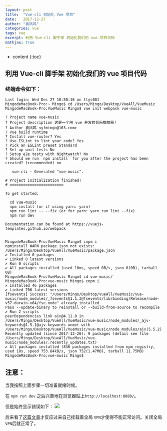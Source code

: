 ```yaml
---
layout: post
title:  "Vue-cli 初始化 Vue 项目"
date:   2017-12-27
author: "袁凤鸣"
categories: vue
tags: vue
excerpt: 利用 Vue-cli 脚手架 初始化我们的 vue 项目代码
mathjax: true
---
```

* content
{:toc}

## 利用 Vue-cli 脚手架 初始化我们的 vue 项目代码

### 终端命令如下：

    Last login: Wed Dec 27 10:50:16 on ttys001
    MingodeMacBook-Pro:~ Mingo$ cd /Users/Mingo/Desktop/VueAll/VueMusic 
    MingodeMacBook-Pro:VueMusic Mingo$ vue init webpack vue-music
    
    ? Project name vue-music
    ? Project description 这是一个用 vue 开发的音乐播放器！
    ? Author 袁凤鸣 <yfmingo@163.com>
    ? Vue build runtime
    ? Install vue-router? Yes
    ? Use ESLint to lint your code? Yes
    ? Pick an ESLint preset Standard
    ? Set up unit tests No
    ? Setup e2e tests with Nightwatch? No
    ? Should we run `npm install` for you after the project has been created? (recommended) no
    
       vue-cli · Generated "vue-music".
    
    # Project initialization finished!
    # ========================
    
    To get started:
    
      cd vue-music
      npm install (or if using yarn: yarn)
      npm run lint -- --fix (or for yarn: yarn run lint --fix)
      npm run dev
      
    Documentation can be found at https://vuejs-templates.github.io/webpack
    
    
    MingodeMacBook-Pro:VueMusic Mingo$ cnpm i
    npminstall WARN package.json not exists: /Users/Mingo/Desktop/VueAll/VueMusic/package.json
    ✔ Installed 0 packages
    ✔ Linked 0 latest versions
    ✔ Run 0 scripts
    ✔ All packages installed (used 10ms, speed 0B/s, json 0(0B), tarball 0B)
    MingodeMacBook-Pro:VueMusic Mingo$ cd vue-music/
    MingodeMacBook-Pro:vue-music Mingo$ cnpm i
    ✔ Installed 46 packages
    ✔ Linked 706 latest versions
    [fsevents] Success: "/Users/Mingo/Desktop/VueAll/VueMusic/vue-music/node_modules/_fsevents@1.1.3@fsevents/lib/binding/Release/node-v57-darwin-x64/fse.node" already installed
    Pass --update-binary to reinstall or --build-from-source to recompile
    ✔ Run 2 scripts
    peerDependencies link ajv@4.11.8 in /Users/Mingo/Desktop/VueAll/VueMusic/vue-music/node_modules/_ajv-keywords@1.5.1@ajv-keywords unmet with /Users/Mingo/Desktop/VueAll/VueMusic/vue-music/node_modules/ajv(5.5.2)
    Recently updated (since 2017-12-20): 9 packages (detail see file /Users/Mingo/Desktop/VueAll/VueMusic/vue-music/node_modules/.recently_updates.txt)
    ✔ All packages installed (836 packages installed from npm registry, used 18s, speed 753.84kB/s, json 752(1.47MB), tarball 11.75MB)
    MingodeMacBook-Pro:vue-music Mingo$ 
    
    


## 注意：
当我按照上面步骤一切准备就绪时候。

在 `npm run dev` 之后兴奋地在浏览器贴上`http://localhost:8080/`。

但是始终显示错误如下：
![](https://ws3.sinaimg.cn/large/006tKfTcgy1fmvb0935ayj30lo0a50sq.jpg)

后来看了[这篇文章](https://github.com/vuejs/vue-hackernews-2.0/issues/98)才反应过来自己挂载着全局 `VPN`才使得不能正常访问。关闭全局`VPN`后就正常了。



